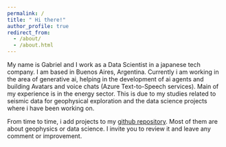 ```yaml
---
permalink: /
title: " Hi there!"
author_profile: true
redirect_from: 
  - /about/
  - /about.html
---
```



My name is Gabriel and I work as a Data Scientist in a japanese tech company. I am based in
Buenos Aires, Argentina. Currently i am working in the area of generative ai, helping in the development of ai agents and building Avatars and voice chats (Azure Text-to-Speech services). Main of my experience is in the energy sector. This is due to my studies related to seismic data for geophysical exploration and the data science projects where i have been working on.  

From time to time, i add projects to my [github repository](https://github.com/Geofgabriel). Most of them are about geophysics or data science. I invite you to review it and leave any comment or improvement.

